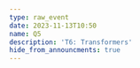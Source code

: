 ```yaml
---
type: raw_event
date: 2023-11-13T10:50
name: Q5
description: 'T6: Transformers'
hide_from_announcments: true
---
```

<!-- **Tópicos:**
1. Tópico 1
2. Tópico 2
3. Tópico 3 -->
